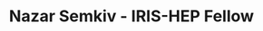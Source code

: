 ---
layout: fellow
pagetype: fellow
shortname: nszark
permalink: /fellows/nszark.html
fellow-name: Nazar Semkiv
title: Nazar Semkiv - IRIS-HEP Fellow
active: True
dates:
  start: 2023-06-26
  end: 2023-09-15
photo: /assets/images/team/fellows-2023/Nazar-Semkiv.jpg
institution: Taras Shevchenko National University of Kyiv
e-mail: nazar.semkiv.2000@gmail.com
focus-area:
project_title: Testing Real Time Analysis at LHCb
project_goal: >
    Development of a machine learning algorithm for accurately selecting specific decay candidates and evaluating the performance of the trigger paradigm at LHCb.
mentors:
  - Michele Atzeni (Massachusetts Institute of Technology, USA)
  - Dr. Eluned Anne Smith (Massachusetts Institute of Technology, USA)
proposal: /assets/pdf/fellows-2023/proposal-Nazar-Semkiv.pdf
presentations:
  - title: "<Presentation Title"
    date: "Presentation Date"
    url: <Presentation materials link>
    meeting: <Meeting name>
    meetingurl: <Meeting url - indico link, etc.>
    recordingurl: <Recording url> (Optional)
    focus-area:
current_status: >
  A placeholder for status updates
github-username: nszark
linkedin-profile: https://www.linkedin.com/in/nazarsemkiv/
---